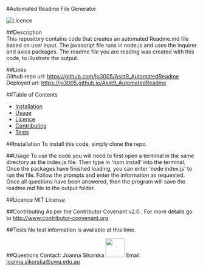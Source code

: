
#Automated Readme File Generator 
 

  ![Licence](https://img.shields.io/static/v1?label=Licence&message=MIT%20License&color=blue)

##Description  
This repository contains code that creates an automated Readme.md file based on user input.  The javascript file runs in node.js and uses the inquirer and axios packages.  The readme file you are reading was created with this code, to illustrate the output. 

##Links  
Github repo url: https://github.com/jo3005/Asst9_AutomatedReadme
Deployed url: https://jo3005.github.io/Asst9_AutomatedReadme 
 
##Table of Contents  

 * [Installation](#installation)
 * [Usage](#usage)
 * [Licence](#licence)
 * [Contributing](#contributing)
 * [Tests](#tests) 

##Installation <a name="installation"></a>
To install this code, simply clone the repo. 

##Usage <a name="usage"></a>
To use the code you will need to first open a terminal in the same directory as the index.js file.  Then type in 'npm install' into the terminal.  Once the packages have finished loading, you can enter 'node index.js' to run the file.  Follow the prompts and enter the information as requested. Once all questions have been answered, then the program will save the readme.md file to the output folder.    

##Licence <a name="licence"></a>
MIT License 

##Contributing <a name="contributing"></a> 
 As per the Contributor Covenant v2.0.. For more details go to http://www.contributor-convenant.org 

##Tests <a name="tests"></a>
No test information is available at this time. 

##Questions <a name="questions"></a> 
Contact: Joanna Sikorska <img src="https://avatars0.githubusercontent.com/u/19179916?v=4" width="50" height="50"></img> 
 Email: joanna.sikorska@uwa.edu.au 
